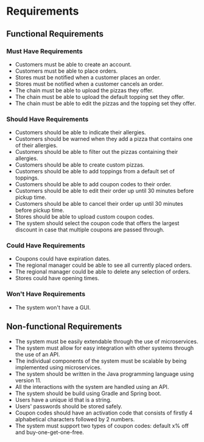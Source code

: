# Requirements

## Functional Requirements

### Must Have Requirements

* Customers must be able to create an account.
* Customers must be able to place orders.
* Stores must be notified when a customer places an order.
* Stores must be notified when a customer cancels an order.
* The chain must be able to upload the pizzas they offer.
* The chain must be able to upload the default topping set they offer.
* The chain must be able to edit the pizzas and the topping set they offer.

### Should Have Requirements

* Customers should be able to indicate their allergies.
* Customers should be warned when they add a pizza that contains one of their allergies.
* Customers should be able to filter out the pizzas containing their allergies.
* Customers should be able to create custom pizzas.
* Customers should be able to add toppings from a default set of toppings.
* Customers should be able to add coupon codes to their order.
* Customers should be able to edit their order up until 30 minutes before pickup time.
* Customers should be able to cancel their order up until 30 minutes before pickup time.
* Stores should be able to upload custom coupon codes.
* The system should select the coupon code that offers the largest discount in case that multiple coupons are passed through.

### Could Have Requirements

* Coupons could have expiration dates.
* The regional manager could be able to see all currently placed orders.
* The regional manager could be able to delete any selection of orders.
* Stores could have opening times.

### Won't Have Requirements

* The system won't have a GUI.


## Non-functional Requirements

* The system must be easily extendable through the use of microservices.
* The system must allow for easy integration with other systems through the use of an API.
* The individual components of the system must be scalable by being implemented using microservices.
* The system should be written in the Java programming language using version 11.
* All the interactions with the system are handled using an API.
* The system should be build using Gradle and Spring boot.
* Users have a unique id that is a string.
* Users' passwords should be stored safely.
* Coupon codes should have an activation code that consists of firstly 4 alphabetical characters followed by 2 numbers.
* The system must support two types of coupon codes: default x% off and buy-one-get-one-free.

